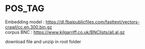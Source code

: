 # POS_TAG

Embedding model : https://dl.fbaipublicfiles.com/fasttext/vectors-crawl/cc.en.300.bin.gz  <br>
corpus BNC      : https://www.kilgarriff.co.uk/BNClists/all.al.gz

download file and unzip in root folder
